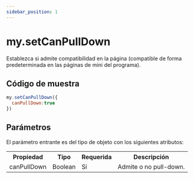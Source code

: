 ```yaml
---
sidebar_position: 1
---
```


# my.setCanPullDown

Establezca si admite compatibilidad en la página (compatible de forma predeterminada en las páginas de mini del programa).

## Código de muestra

```js
my.setCanPullDown({
  canPullDown:true
})
```

## Parámetros
El parámetro entrante es del tipo de objeto con los siguientes atributos:

<table>
    <tr>
        <th>Propiedad</th>
        <th>Tipo</th>
        <th>Requerida</th>
        <th>Descripción</th>
    </tr>
     <tr>
        <td>canPullDown</td>
        <td>Boolean</td>
        <td>Si</td>
        <td>Admite o no pull-down.</td>
     </tr>
</table>